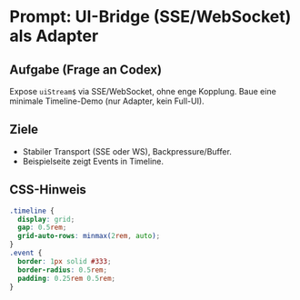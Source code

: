 # Prompt: UI-Bridge (SSE/WebSocket) als Adapter

## Aufgabe (Frage an Codex)

Expose `uiStream$` via SSE/WebSocket, ohne enge Kopplung. Baue eine minimale Timeline-Demo (nur Adapter, kein Full-UI).

## Ziele

- Stabiler Transport (SSE oder WS), Backpressure/Buffer.
- Beispielseite zeigt Events in Timeline.

## CSS-Hinweis

```css
.timeline {
  display: grid;
  gap: 0.5rem;
  grid-auto-rows: minmax(2rem, auto);
}
.event {
  border: 1px solid #333;
  border-radius: 0.5rem;
  padding: 0.25rem 0.5rem;
}
```
